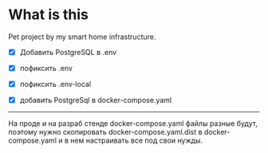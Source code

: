 # What is this

Pet project by my smart home infrastructure.

- [x] Добавить PostgreSQL в .env
- [x] пофиксить .env
- [x] пофиксить .env-local
- [x] добавить PostgreSql в docker-compose.yaml


----

На проде и на разраб стенде docker-compose.yaml файлы разные будут, поэтому нужно
скопировать docker-compose.yaml.dist в docker-compose.yaml и в нем настраивать все под
свои нужды.